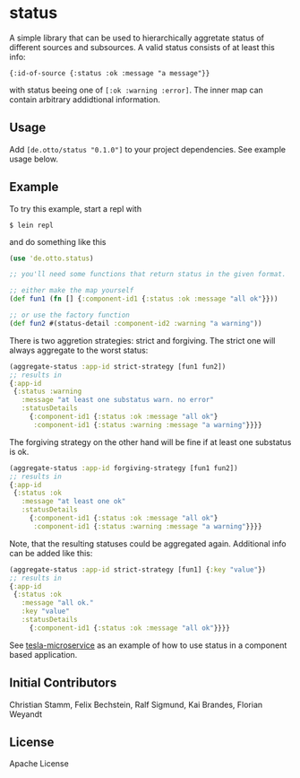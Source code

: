 # status

A simple library that can be used to hierarchically aggretate status of different sources and subsources. A valid status consists of at least this info:

```edn
{:id-of-source {:status :ok :message "a message"}}
```
with status beeing one of ```[:ok :warning :error]```. The inner map can contain arbitrary addidtional information.

## Usage

Add ```[de.otto/status "0.1.0"]``` to your project dependencies. See example usage below.

## Example

To try this example, start a repl with

```$ lein repl```

and do something like this
```clj
(use 'de.otto.status)

;; you'll need some functions that return status in the given format.

;; either make the map yourself
(def fun1 (fn [] {:component-id1 {:status :ok :message "all ok"}}))

;; or use the factory function
(def fun2 #(status-detail :component-id2 :warning "a warning"))
```

There is two aggretion strategies: strict and forgiving. The strict one will always aggregate to the worst status:

```clj
(aggregate-status :app-id strict-strategy [fun1 fun2])
;; results in
{:app-id
 {:status :warning
   :message "at least one substatus warn. no error"
   :statusDetails
     {:component-id1 {:status :ok :message "all ok"}
      :component-id1 {:status :warning :message "a warning"}}}}
```

The forgiving strategy on the other hand will be fine if at least one substatus is ok.
```clj
(aggregate-status :app-id forgiving-strategy [fun1 fun2])
;; results in
{:app-id
 {:status :ok
   :message "at least one ok"
   :statusDetails
     {:component-id1 {:status :ok :message "all ok"}
      :component-id1 {:status :warning :message "a warning"}}}}

```

Note, that the resulting statuses could be aggregated again. Additional info can be added like this:

```clj
(aggregate-status :app-id strict-strategy [fun1] {:key "value"})
;; results in
{:app-id
 {:status :ok
   :message "all ok."
   :key "value"
   :statusDetails
     {:component-id1 {:status :ok :message "all ok"}}}}
```

See [tesla-microservice](https://github.com/otto-de/tesla-microservice) as an example of how to use status in a component based application.


## Initial Contributors

Christian Stamm, Felix Bechstein, Ralf Sigmund, Kai Brandes, Florian Weyandt

## License

Apache License
